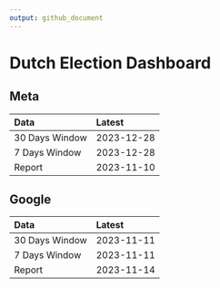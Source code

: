 ```yaml
---
output: github_document
---
```


# Dutch Election Dashboard



## Meta


|Data           |Latest     |
|:--------------|:----------|
|30 Days Window |2023-12-28 |
|7 Days Window  |2023-12-28 |
|Report         |2023-11-10 |

## Google


|Data           |Latest     |
|:--------------|:----------|
|30 Days Window |2023-11-11 |
|7 Days Window  |2023-11-11 |
|Report         |2023-11-14 |
